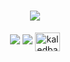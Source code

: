 <h1 align="center">
  <img src="https://readme-typing-svg.herokuapp.com/?font=Josefin+Sans&weight=600&size=50&duration=3000&pause=500&color=4286DDFF&center=true&vCenter=true&random=false&width=800&height=80&lines=👋+Hello!++I'm+Kaled+Barraj;Welcome+to+my+Github!""/></h1>

<div align="center">
  <a href="mailto:kaledbarraj@gmail.com">
    <img src="https://img.shields.io/badge/Gmail-2E2E2E?style=for-the-badge&logo=gmail" target="_blank"/></a>
  
  <a href="https://in.linkedin.com/in/kaled-barraj" target="_blank">
    <img src="https://img.shields.io/badge/Linkedin-2E2E2E?style=for-the-badge&logo=linkedin&logoColor=0A66C2" target="_blank"/></a>
    
  
<a href="https://linkedin.com/in/kaled-barraj" target="_blank">
  <img align="center" src="https://raw.githubusercontent.com/rahuldkjain/github-profile-readme-generator/master/src/images/icons/Social/linked-in-alt.svg" alt="kaledbarraj" height="30" width="40"/></a>

<!--
**KBarraj/KBarraj** is a ✨ _special_ ✨ repository because its `README.md` (this file) appears on your GitHub profile.
Here are some ideas to get you started:
- 🔭 I’m currently working on ...
- 🌱 I’m currently learning ...
- 👯 I’m looking to collaborate on ...
- 🤔 I’m looking for help with ...
- 💬 Ask me about ...
- 📫 How to reach me: ...
- 😄 Pronouns: ...
- ⚡ Fun fact: ...
-->
